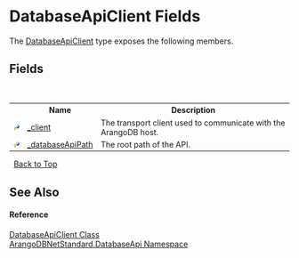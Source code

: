 # DatabaseApiClient Fields
 

The <a href="5bc4e530-c688-14e5-3167-50be3b3b1173">DatabaseApiClient</a> type exposes the following members.


## Fields
&nbsp;<table><tr><th></th><th>Name</th><th>Description</th></tr><tr><td>![Protected field](media/protfield.gif "Protected field")</td><td><a href="9ad3d8d3-91d7-b7ee-ef2a-820823b7fda9">_client</a></td><td>
The transport client used to communicate with the ArangoDB host.</td></tr><tr><td>![Protected field](media/protfield.gif "Protected field")</td><td><a href="efb6edc6-708b-e694-57be-c0890409bb73">_databaseApiPath</a></td><td>
The root path of the API.</td></tr></table>&nbsp;
<a href="#databaseapiclient-fields">Back to Top</a>

## See Also


#### Reference
<a href="5bc4e530-c688-14e5-3167-50be3b3b1173">DatabaseApiClient Class</a><br /><a href="8ff26d37-924f-7675-e479-50002d06bb9e">ArangoDBNetStandard.DatabaseApi Namespace</a><br />
